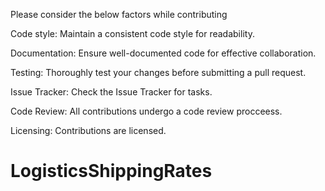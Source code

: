  Please consider the below factors while contributing 

Code style:
Maintain a consistent code style for readability.

Documentation:
Ensure well-documented code for effective collaboration.

Testing:
Thoroughly test your changes before submitting a pull request.

Issue Tracker:
Check the Issue Tracker for tasks.

Code Review:
All contributions undergo a code review procceess.

Licensing: 
Contributions are licensed. 

# LogisticsShippingRates
